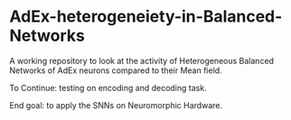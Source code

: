 # AdEx-heterogeneiety-in-Balanced-Networks

A working repository to look at the activity of Heterogeneous Balanced Networks of AdEx neurons compared to their Mean field.

To Continue: testing on encoding and decoding task. 

End goal: to apply the SNNs on Neuromorphic Hardware. 
